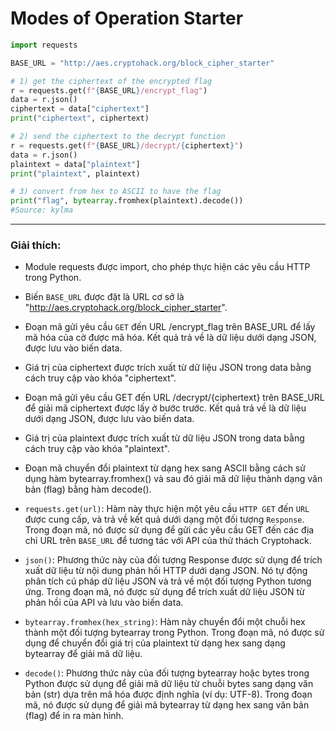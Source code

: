 # Modes of Operation Starter
```Python
import requests

BASE_URL = "http://aes.cryptohack.org/block_cipher_starter"

# 1) get the ciphertext of the encrypted flag
r = requests.get(f"{BASE_URL}/encrypt_flag")
data = r.json()
ciphertext = data["ciphertext"]
print("ciphertext", ciphertext)

# 2) send the ciphertext to the decrypt function
r = requests.get(f"{BASE_URL}/decrypt/{ciphertext}")
data = r.json()
plaintext = data["plaintext"]
print("plaintext", plaintext)

# 3) convert from hex to ASCII to have the flag
print("flag", bytearray.fromhex(plaintext).decode())
#Source: kylma
```
--------
### Giải thích:
- Module requests được import, cho phép thực hiện các yêu cầu HTTP trong Python.
- Biến `BASE_URL` được đặt là URL cơ sở là "http://aes.cryptohack.org/block_cipher_starter".
- Đoạn mã gửi yêu cầu `GET` đến URL /encrypt_flag trên BASE_URL để lấy mã hóa của cờ được mã hóa. Kết quả trả về là dữ liệu dưới dạng JSON, được lưu vào biến data.
- Giá trị của ciphertext được trích xuất từ dữ liệu JSON trong data bằng cách truy cập vào khóa "ciphertext".
- Đoạn mã gửi yêu cầu GET đến URL /decrypt/{ciphertext} trên BASE_URL để giải mã ciphertext được lấy ở bước trước. Kết quả trả về là dữ liệu dưới dạng JSON, được lưu vào biến data.
- Giá trị của plaintext được trích xuất từ dữ liệu JSON trong data bằng cách truy cập vào khóa "plaintext".
- Đoạn mã chuyển đổi plaintext từ dạng hex sang ASCII bằng cách sử dụng hàm bytearray.fromhex() và sau đó giải mã dữ liệu thành dạng văn bản (flag) bằng hàm decode().
- `requests.get(url)`: Hàm này thực hiện một yêu cầu `HTTP GET` đến `URL` được cung cấp, và trả về kết quả dưới dạng một đối tượng `Response`. Trong đoạn mã, nó được sử dụng để gửi các yêu cầu GET đến các địa chỉ URL trên `BASE_URL` để tương tác với API của thử thách Cryptohack.

- `json()`: Phương thức này của đối tượng Response được sử dụng để trích xuất dữ liệu từ nội dung phản hồi HTTP dưới dạng JSON. Nó tự động phân tích cú pháp dữ liệu JSON và trả về một đối tượng Python tương ứng. Trong đoạn mã, nó được sử dụng để trích xuất dữ liệu JSON từ phản hồi của API và lưu vào biến data.

- `bytearray.fromhex(hex_string)`: Hàm này chuyển đổi một chuỗi hex thành một đối tượng bytearray trong Python. Trong đoạn mã, nó được sử dụng để chuyển đổi giá trị của plaintext từ dạng hex sang dạng bytearray để giải mã dữ liệu.

- `decode()`: Phương thức này của đối tượng bytearray hoặc bytes trong Python được sử dụng để giải mã dữ liệu từ chuỗi bytes sang dạng văn bản (str) dựa trên mã hóa được định nghĩa (ví dụ: UTF-8). Trong đoạn mã, nó được sử dụng để giải mã bytearray từ dạng hex sang văn bản (flag) để in ra màn hình.



